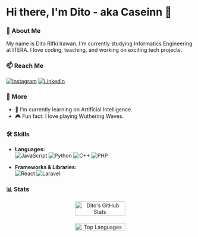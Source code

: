 # Hi there, I'm Dito - aka Caseinn 👋

### 📝 About Me
My name is Dito RIfki Irawan. I'm currently studying Informatics Engineering at ITERA. I love coding, teaching, and working on exciting tech projects.

### 📫 Reach Me
[![Instagram](https://img.shields.io/badge/Instagram-E4405F?style=for-the-badge&logo=instagram&logoColor=white)](https://www.instagram.com/ditorifkii/)
[![LinkedIn](https://img.shields.io/badge/LinkedIn-0A66C2?style=for-the-badge&logo=linkedin&logoColor=white)](https://www.linkedin.com/in/ditorifkiirawan/)

### 🚀 More
- 🌱 I’m currently learning on Artificial Intelligence.
- 🎮 Fun fact: I love playing Wuthering Waves.

### 🛠️ Skills
- **Languages:**  
  ![JavaScript](https://img.shields.io/badge/JavaScript-F7DF1E?style=for-the-badge&logo=javascript&logoColor=black)
  ![Python](https://img.shields.io/badge/Python-3776AB?style=for-the-badge&logo=python&logoColor=white)
  ![C++](https://img.shields.io/badge/C++-00599C?style=for-the-badge&logo=cplusplus&logoColor=white)
  ![PHP](https://img.shields.io/badge/PHP-777BB4?style=for-the-badge&logo=php&logoColor=white)

- **Frameworks & Libraries:**  
  ![React](https://img.shields.io/badge/React-61DAFB?style=for-the-badge&logo=react&logoColor=black)
  ![Laravel](https://img.shields.io/badge/Laravel-FF2D20?style=for-the-badge&logo=laravel&logoColor=white)

### 📊 Stats
<div align="center" style="display: flex; flex-wrap: wrap; justify-content: center; gap: 20px;">
  <img src="https://github-readme-stats.vercel.app/api?username=Caseinn&show_icons=true&theme=radical" alt="Dito's GitHub Stats" style="width: 45%; min-width: 300px;" />
  <img src="https://github-readme-stats.vercel.app/api/top-langs/?username=Caseinn&layout=compact&theme=radical" alt="Top Languages" style="width: 45%; min-width: 300px;" />
</div>

